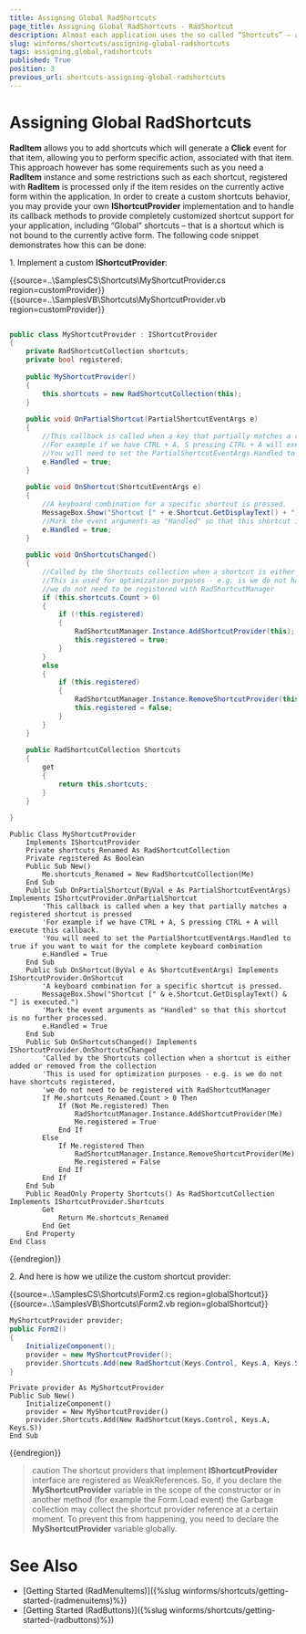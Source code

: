 ```yaml
---
title: Assigning Global RadShortcuts
page_title: Assigning Global RadShortcuts - RadShortcut
description: Almost each application uses the so called “Shortcuts” – a keyboard combination that triggers a specific action.
slug: winforms/shortcuts/assigning-global-radshortcuts
tags: assigning,global,radshortcuts
published: True
position: 3
previous_url: shortcuts-assigning-global-radshortcuts
---
```


# Assigning Global RadShortcuts

**RadItem** allows you to add shortcuts which will generate a **Click** event for that item, allowing you to perform specific action, associated with that item. This approach however has some requirements such as you need a **RadItem** instance and some restrictions such as each shortcut, registered with **RadItem** is processed only if the item resides on the currently active form within the application. In order to create a custom shortcuts behavior, you may provide your own **IShortcutProvider** implementation and to handle its callback methods to provide completely customized shortcut support for your application, including “Global” shortcuts – that is a shortcut which is not bound to the currently active form. The following code snippet demonstrates how this can be done:

1\. Implement a custom **IShortcutProvider**: 

{{source=..\SamplesCS\Shortcuts\MyShortcutProvider.cs region=customProvider}} 
{{source=..\SamplesVB\Shortcuts\MyShortcutProvider.vb region=customProvider}} 

````C#
    
public class MyShortcutProvider : IShortcutProvider
{
    private RadShortcutCollection shortcuts;
    private bool registered;
        
    public MyShortcutProvider()
    {
        this.shortcuts = new RadShortcutCollection(this);
    }
        
    public void OnPartialShortcut(PartialShortcutEventArgs e)
    {
        //This callback is called when a key that partially matches a registered shortcut is pressed
        //For example if we have CTRL + A, S pressing CTRL + A will execute this callback.
        //You will need to set the PartialShortcutEventArgs.Handled to true if you want to wait for the complete keyboard combination
        e.Handled = true;
    }
        
    public void OnShortcut(ShortcutEventArgs e)
    {
        //A keyboard combination for a specific shortcut is pressed.
        MessageBox.Show("Shortcut [" + e.Shortcut.GetDisplayText() + "] is executed.");
        //Mark the event arguments as "Handled" so that this shortcut is no further processed.
        e.Handled = true;
    }
        
    public void OnShortcutsChanged()
    {
        //Called by the Shortcuts collection when a shortcut is either added or removed from the collection
        //This is used for optimization purposes - e.g. is we do not have shortcuts registered,
        //we do not need to be registered with RadShortcutManager
        if (this.shortcuts.Count > 0)
        {
            if (!this.registered)
            {
                RadShortcutManager.Instance.AddShortcutProvider(this);
                this.registered = true;
            }
        }
        else
        {
            if (this.registered)
            {
                RadShortcutManager.Instance.RemoveShortcutProvider(this);
                this.registered = false;
            }
        }
    }
        
    public RadShortcutCollection Shortcuts
    {
        get
        {
            return this.shortcuts;
        }
    }
    
}

````
````VB.NET
Public Class MyShortcutProvider
    Implements IShortcutProvider
    Private shortcuts_Renamed As RadShortcutCollection
    Private registered As Boolean
    Public Sub New()
        Me.shortcuts_Renamed = New RadShortcutCollection(Me)
    End Sub
    Public Sub OnPartialShortcut(ByVal e As PartialShortcutEventArgs) Implements IShortcutProvider.OnPartialShortcut
        'This callback is called when a key that partially matches a registered shortcut is pressed
        'For example if we have CTRL + A, S pressing CTRL + A will execute this callback.
        'You will need to set the PartialShortcutEventArgs.Handled to true if you want to wait for the complete keyboard combination
        e.Handled = True
    End Sub
    Public Sub OnShortcut(ByVal e As ShortcutEventArgs) Implements IShortcutProvider.OnShortcut
        'A keyboard combination for a specific shortcut is pressed.
        MessageBox.Show("Shortcut [" & e.Shortcut.GetDisplayText() & "] is executed.")
        'Mark the event arguments as "Handled" so that this shortcut is no further processed.
        e.Handled = True
    End Sub
    Public Sub OnShortcutsChanged() Implements IShortcutProvider.OnShortcutsChanged
        'Called by the Shortcuts collection when a shortcut is either added or removed from the collection
        'This is used for optimization purposes - e.g. is we do not have shortcuts registered,
        'we do not need to be registered with RadShortcutManager
        If Me.shortcuts_Renamed.Count > 0 Then
            If (Not Me.registered) Then
                RadShortcutManager.Instance.AddShortcutProvider(Me)
                Me.registered = True
            End If
        Else
            If Me.registered Then
                RadShortcutManager.Instance.RemoveShortcutProvider(Me)
                Me.registered = False
            End If
        End If
    End Sub
    Public ReadOnly Property Shortcuts() As RadShortcutCollection Implements IShortcutProvider.Shortcuts
        Get
            Return Me.shortcuts_Renamed
        End Get
    End Property
End Class

````

{{endregion}} 

2\. And here is how we utilize the custom shortcut provider: 

{{source=..\SamplesCS\Shortcuts\Form2.cs region=globalShortcut}} 
{{source=..\SamplesVB\Shortcuts\Form2.vb region=globalShortcut}} 

````C#
MyShortcutProvider provider;
public Form2()
{
    InitializeComponent();
    provider = new MyShortcutProvider();
    provider.Shortcuts.Add(new RadShortcut(Keys.Control, Keys.A, Keys.S));
}

````
````VB.NET
Private provider As MyShortcutProvider
Public Sub New()
    InitializeComponent()
    provider = New MyShortcutProvider()
    provider.Shortcuts.Add(New RadShortcut(Keys.Control, Keys.A, Keys.S))
End Sub

````

{{endregion}}

>caution The shortcut providers that implement **IShortcutProvider** interface are registered as WeakReferences. So, if you declare the **MyShortcutProvider** variable in the scope of the constructor or in another method (for example the Form.Load event) the Garbage collection may collect the shortcut provider reference at a certain moment. To prevent this from happening, you need to declare the **MyShortcutProvider** variable globally.

# See Also

* [Getting Started (RadMenuItems)]({%slug winforms/shortcuts/getting-started-(radmenuitems)%})	
* [Getting Started (RadButtons)]({%slug winforms/shortcuts/getting-started-(radbuttons)%})	

